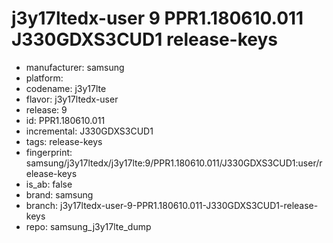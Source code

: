 # j3y17ltedx-user 9 PPR1.180610.011 J330GDXS3CUD1 release-keys
- manufacturer: samsung
- platform: 
- codename: j3y17lte
- flavor: j3y17ltedx-user
- release: 9
- id: PPR1.180610.011
- incremental: J330GDXS3CUD1
- tags: release-keys
- fingerprint: samsung/j3y17ltedx/j3y17lte:9/PPR1.180610.011/J330GDXS3CUD1:user/release-keys
- is_ab: false
- brand: samsung
- branch: j3y17ltedx-user-9-PPR1.180610.011-J330GDXS3CUD1-release-keys
- repo: samsung_j3y17lte_dump
